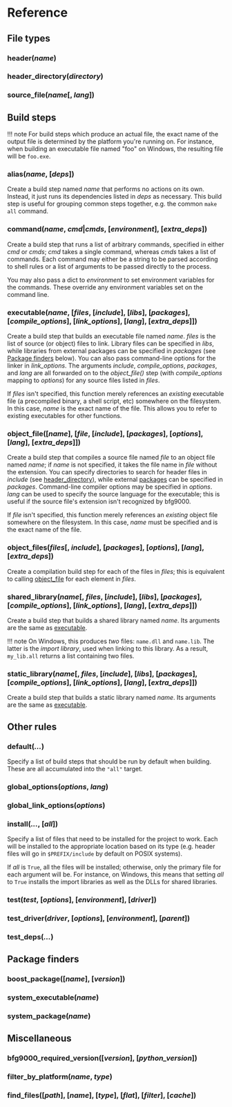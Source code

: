 # Reference

## File types

### header(*name*)

### header_directory(*directory*)

### source_file(*name*[, *lang*])

## Build steps

!!! note
    For build steps which produce an actual file, the exact name of the output
    file is determined by the platform you're running on. For instance, when
    building an executable file named "foo" on Windows, the resulting file will
    be `foo.exe`.

### alias(*name*, [*deps*])

Create a build step named *name* that performs no actions on its own. Instead,
it just runs its dependencies listed in *deps* as necessary. This build step is
useful for grouping common steps together, e.g. the common `make all` command.

### command(*name*, *cmd*|*cmds*, [*environment*], [*extra_deps*])

Create a build step that runs a list of arbitrary commands, specified in either
*cmd* or *cmds*; *cmd* takes a single command, whereas *cmds* takes a list of
commands. Each command may either be a string to be parsed according to shell
rules or a list of arguments to be passed directly to the process.

You may also pass a dict to *environment* to set environment variables for the
commands. These override any environment variables set on the command line.

### executable(*name*, [*files*, [*include*], [*libs*], [*packages*], [*compile_options*], [*link_options*], [*lang*], [*extra_deps*]])

Create a build step that builds an executable file named *name*. *files* is the
list of source (or object) files to link. Library files can be specified in
*libs*, while libraries from external packages can be specified in *packages*
(see [Package finders](#package-finders) below). You can also pass command-line
options for the linker in *link_options*. The arguments *include*,
*compile_options*, *packages*, and *lang* are all forwarded on to the
*object_file()* step (with *compile_options* mapping to *options*) for any
source files listed in *files*.

If *files* isn't specified, this function merely references an *existing*
executable file (a precompiled binary, a shell script, etc) somewhere on the
filesystem. In this case, *name* is the exact name of the file. This allows
you to refer to existing executables for other functions.

### object_file([*name*], [*file*, [*include*], [*packages*], [*options*], [*lang*], [*extra_deps*]])

Create a build step that compiles a source file named *file* to an object file
named *name*; if *name* is not specified, it takes the file name in *file*
without the extension. You can specify directories to search for header files in
*include* (see [header_directory](#header_directorydirectory)), while external
[packages](#package-finders) can be specified in *packages*. Command-line
compiler options may be specified in *options*. *lang* can be used to specify
the source language for the executable; this is useful if the source file's
extension isn't recognized by bfg9000.

If *file* isn't specified, this function merely references an *existing*
object file somewhere on the filesystem. In this case, *name* must be specified
and is the exact name of the file.

### object_files(*files*[, *include*], [*packages*], [*options*], [*lang*], [*extra_deps*])

Create a compilation build step for each of the files in *files*; this is
equivalent to calling
[object_file](object_filename-file-include-packages-options-lang-extra_deps)
for each element in *files*.

### shared_library(*name*[, *files*, [*include*], [*libs*], [*packages*], [*compile_options*], [*link_options*], [*lang*], [*extra_deps*]])

Create a build step that builds a shared library named *name*. Its arguments are
the same as [executable](#executablename-files-include-libs-packages-compile_options-link_options-lang-extra_deps).

!!! note
    On Windows, this produces *two* files: `name.dll` and `name.lib`. The latter
    is the *import library*, used when linking to this library. As a result,
    `my_lib.all` returns a list containing two files.

### static_library(*name*[, *files*, [*include*], [*libs*], [*packages*], [*compile_options*], [*link_options*], [*lang*], [*extra_deps*]])

Create a build step that builds a static library named *name*. Its arguments are
the same as [executable](#executablename-files-include-libs-packages-compile_options-link_options-lang-extra_deps).

## Other rules

### default(*...*)

Specify a list of build steps that should be run by default when building. These
are all accumulated into the `"all"` target.

### global_options(*options*, *lang*)

### global_link_options(*options*)

### install(*...*, [*all*])

Specify a list of files that need to be installed for the project to work. Each
will be installed to the appropriate location based on its type (e.g. header
files will go in `$PREFIX/include` by default on POSIX systems).

If *all* is `True`, all the files will be installed; otherwise, only the primary
file for each argument will be. For instance, on Windows, this means that
setting *all* to `True` installs the import libraries as well as the DLLs for
shared libraries.

### test(*test*, [*options*], [*environment*], [*driver*])

### test_driver(*driver*, [*options*], [*environment*], [*parent*])

### test_deps(*...*)

## Package finders

### boost_package([*name*], [*version*])

### system_executable(*name*)

### system_package(*name*)

## Miscellaneous

### bfg9000_required_version([*version*], [*python_version*])

### filter_by_platform(*name*, *type*)

### find_files([*path*], [*name*], [*type*], [*flat*], [*filter*], [*cache*])
